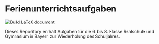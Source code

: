 # Ferienunterrichtsaufgaben
[![Build LaTeX document](https://github.com/Chlain1/Ferienunterrichtsaufgaben/actions/workflows/compile.yml/badge.svg)](https://github.com/Chlain1/Ferienunterrichtsaufgaben/actions/workflows/compile.yml)

Dieses Repository enthält Aufgaben für die 6. bis 8. Klasse Realschule und Gymnasium in Bayern zur Wiederholung des Schuljahres.
